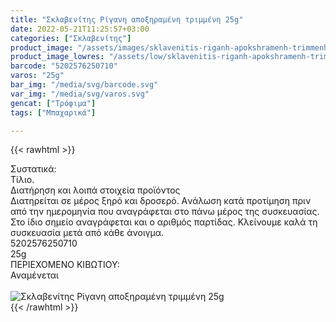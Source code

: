 ```yaml
---
title: "Σκλαβενίτης Ρίγανη αποξηραμένη τριμμένη 25g"
date: 2022-05-21T11:25:57+03:00
categories: ["Σκλαβενίτης"]
product_image: "/assets/images/sklavenitis-riganh-apokshramenh-trimmenh-25g.jpg"
product_image_lowres: "/assets/low/sklavenitis-riganh-apokshramenh-trimmenh-25g.jpg"
barcode: "5202576250710"
varos: "25g"
bar_img: "/media/svg/barcode.svg"
var_img: "/media/svg/varos.svg"
gencat: ["Τρόφιμα"]
tags: ["Μπαχαρικά"]

---
```

{{< rawhtml >}}

<div class="sload602"><div class="product"><div id="sistatika">Συστατικά:</div><div class="alltext">Τίλιο.</div><div id="loipa">Διατήρηση και λοιπά στοιχεία προϊόντος</div><div class="alltext">Διατηρείται σε μέρος ξηρό και δροσερό. Aνάλωση κατά προτίμηση πριν από την ημερομηνία που αναγράφεται στο πάνω μέρος της συσκευασίας. Στο ίδιο σημείο αναγράφεται και ο αριθμός παρτίδας. Κλείνουμε καλά τη συσκευασία μετά από κάθε άνοιγμα.</div><div id="barcode"><div id="barimage1"></div><span id="bartext">5202576250710</span></div><div id="varos"><div id="varosimage1"></div><span id="varostext">25g</span></div><div id="kivotio">ΠΕΡΙΕΧΟΜΕΝΟ ΚΙΒΩΤΙΟΥ:<br>Αναμένεται</div><br><div class="pimg"><img alt="Σκλαβενίτης Ρίγανη αποξηραμένη τριμμένη 25g" title="Σκλαβενίτης Ρίγανη αποξηραμένη τριμμένη 25g" src="/assets/images/sklavenitis-riganh-apokshramenh-trimmenh-25g.jpg"></div></div></div>
{{< /rawhtml >}}


